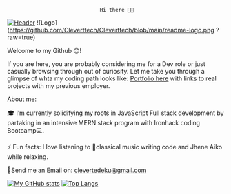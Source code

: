                                   Hi there 👋🏽




[![Header](https://github.com/Cleverttech/Cleverttech/readme-logo.png "Header")](http://cleverttech.com)
![Logo](https://github.com/Cleverttech/Cleverttech/blob/main/readme-logo.png ?raw=true)

  Welcome to my Github 😊!
  
 If you are here, you are probably considering me for a Dev role or just casually browsing through out of curiosity. Let me take you through a glimpse of whta my coding path looks like:
[Portfolio here](http://cleverttech.com) with links to real projects with my previous employer.
 
About me: 
 
🎓 I’m currently solidifying my roots in JavaScript Full stack development by partaking in an intensive MERN stack program with Ironhack coding Bootcamp💻.

⚡ Fun facts: I love listening to 🎵classical music writing code and Jhene Aiko while relaxing.

📩Send me an Email on: clevertedeku@gmail.com

[![My GitHub stats](https://github-readme-stats.vercel.app/api?username=Cleverttech&hide=prs&show_icons=true&theme=dracula)](https://github.com/anuraghazra/github-readme-stats)
[![Top Langs](https://github-readme-stats.vercel.app/api/top-langs/?username=Cleverttech&layout=compact&theme=dracula)](https://github.com/Cleverttech/github-readme-stats)

